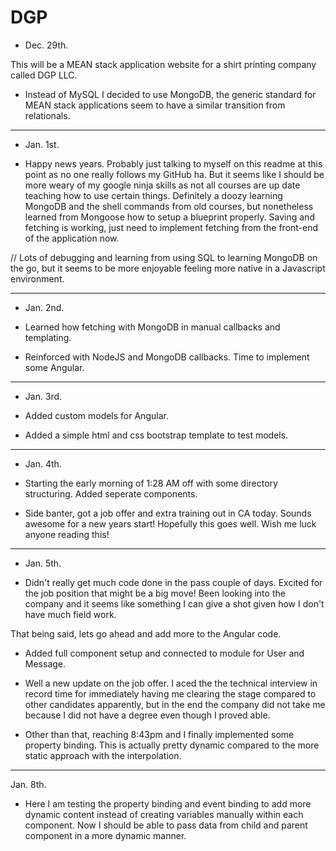 # DGP

- Dec. 29th.

This will be a MEAN stack application website for a shirt printing company called DGP LLC.

- Instead of MySQL I decided to use MongoDB, the generic standard for MEAN stack applications seem to have a similar transition from relationals. 

------------------------------------------------------------

- Jan. 1st.

- Happy news years. Probably just talking to myself on this readme at this point as no one really follows my GitHub ha. But it seems like I should be more weary of my google ninja skills as not all courses are up date teaching how to use certain things. Definitely a doozy learning MongoDB and the shell commands from old courses, but nonetheless learned from Mongoose how to setup a blueprint properly. Saving and fetching is working, just need to implement fetching from the front-end of the application now.

// Lots of debugging and learning from using SQL to learning MongoDB on the go, but it seems to be more enjoyable feeling more native in a Javascript environment.

------------------------------------------------------------

- Jan. 2nd.

- Learned how fetching with MongoDB in manual callbacks and templating.

- Reinforced with NodeJS and MongoDB callbacks. Time to implement some Angular.

------------------------------------------------------------

- Jan. 3rd.

- Added custom models for Angular.
- Added a simple html and css bootstrap template to test models.

------------------------------------------------------------

- Jan. 4th.

- Starting the early morning of 1:28 AM off with some directory structuring. Added seperate components.

- Side banter, got a job offer and extra training out in CA today. Sounds awesome for a new years start! Hopefully this goes well. Wish me luck anyone reading this!

------------------------------------------------------------

- Jan. 5th.

- Didn't really get much code done in the pass couple of days. Excited for the job position that might be a big move! Been looking into the company and it seems like something I can give a shot given how I don't have much field work.

That being said, lets go ahead and add more to the Angular code.

- Added full component setup and connected to module for User and Message.

- Well a new update on the job offer. I aced the the technical interview in record time for immediately having me clearing the stage compared to other candidates apparently, but in the end the company did not take me because I did not have a degree even though I proved able.

- Other than that, reaching 8:43pm and I finally implemented some property binding. This is actually pretty dynamic compared to the more static approach with the interpolation.

------------------------------------------------------------

Jan. 8th.

- Here I am testing the property binding and event binding to add more dynamic content instead of creating variables manually within each component. Now I should be able to pass data from child and parent component in a more dynamic manner.